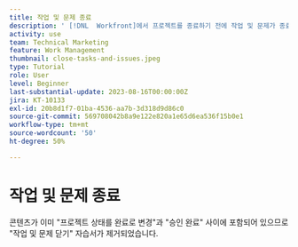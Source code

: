 ```yaml
---
title: 작업 및 문제 종료
description: ' [!DNL  Workfront]에서 프로젝트를 종료하기 전에 작업 및 문제가 종료되었는지 확인하는 방법을 알아봅니다.'
activity: use
team: Technical Marketing
feature: Work Management
thumbnail: close-tasks-and-issues.jpeg
type: Tutorial
role: User
level: Beginner
last-substantial-update: 2023-08-16T00:00:00Z
jira: KT-10133
exl-id: 20b8d1f7-01ba-4536-aa7b-3d318d9d86c0
source-git-commit: 569708042b8a9e122e820a1e65d6ea536f15b0e1
workflow-type: tm+mt
source-wordcount: '50'
ht-degree: 50%

---
```


# 작업 및 문제 종료

콘텐츠가 이미 &quot;프로젝트 상태를 완료로 변경&quot;과 &quot;승인 완료&quot; 사이에 포함되어 있으므로 &quot;작업 및 문제 닫기&quot; 자습서가 제거되었습니다.
